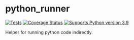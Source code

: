 # python_runner

[![Tests](https://github.com/alexmojaki/python_runner/actions/workflows/pytest.yml/badge.svg)](https://github.com/alexmojaki/python_runner/actions/workflows/pytest.yml) [![Coverage Status](https://coveralls.io/repos/github/alexmojaki/python_runner/badge.svg?branch=master)](https://coveralls.io/github/alexmojaki/python_runner?branch=master) [![Supports Python version 3.9](https://img.shields.io/pypi/pyversions/python_runner.svg)](https://pypi.python.org/pypi/python_runner)

Helper for running python code indirectly.
